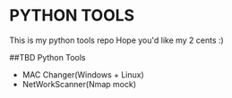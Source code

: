 # PYTHON TOOLS
This is my python tools repo 
Hope you'd like my 2 cents :) 

##TBD Python Tools
- MAC Changer(Windows + Linux)
- NetWorkScanner(Nmap mock)